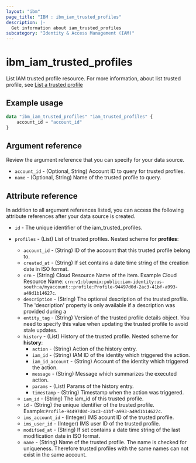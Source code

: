 ```yaml
---
layout: "ibm"
page_title: "IBM : ibm_iam_trusted_profiles"
description: |-
  Get information about iam_trusted_profiles
subcategory: "Identity & Access Management (IAM)"
---
```


# ibm_iam_trusted_profiles

List IAM trusted profile resource. For more information, about list trusted profile, see [List a trusted profile](https://cloud.ibm.com/apidocs/iam-identity-token-api#list-profile)

## Example usage

```terraform
data "ibm_iam_trusted_profiles" "iam_trusted_profiles" {
	account_id = "account_id"
}
```

## Argument reference

Review the argument reference that you can specify for your data source.

* `account_id` - (Optional, String) Account ID to query for trusted profiles.
* `name` - (Optional, String) Name of the trusted profile to query.

## Attribute reference

In addition to all argument references listed, you can access the following attribute references after your data source is created.

* `id` - The unique identifier of the iam_trusted_profiles.

* `profiles` - (List) List of trusted profiles.
  Nested scheme for **profiles**:
    * `account_id` - (String) ID of the account that this trusted profile belong to.
	* `created_at` - (String) If set contains a date time string of the creation date in ISO format.
	* `crn` - (String) Cloud Resource Name of the item. Example Cloud Resource Name: `crn:v1:bluemix:public:iam-identity:us-south:a/myaccount::profile:Profile-94497d0d-2ac3-41bf-a993-a49d1b14627c`.
	* `description` - (String) The optional description of the trusted profile. The 'description' property is only available if a description was provided during a 
	* `entity_tag` - (String) Version of the trusted profile details object. You need to specify this value when updating the trusted profile to avoid stale updates.
	* `history` - (List) History of the trusted profile.
	  Nested scheme for **history**:
		* `action` - (String) Action of the history entry.
		* `iam_id` - (String) IAM ID of the identity which triggered the action.
		* `iam_id_account` - (String) Account of the identity which triggered the action.
		* `message` - (String) Message which summarizes the executed action.
		* `params` - (List) Params of the history entry.
		* `timestamp` - (String) Timestamp when the action was triggered.
	* `iam_id` - (String) The iam_id of this trusted profile.
	* `id` - (String) the unique identifier of the trusted profile. Example:`Profile-94497d0d-2ac3-41bf-a993-a49d1b14627c`.
	* `ims_account_id` - (Integer) IMS acount ID of the trusted profile.
	* `ims_user_id` - (Integer) IMS user ID of the trusted profile.
	* `modified_at` - (String) If set contains a date time string of the last modification date in ISO format.
	* `name` - (String) Name of the trusted profile. The name is checked for uniqueness. Therefore trusted profiles with the same names can not exist in the same account.

